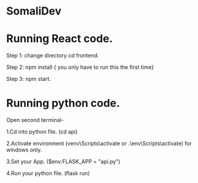 # SomaliDev

# Running React code.

Step 1: change directory cd frontend. 

Step 2: npm install { you only have to run this the first time} 

Step 3: npm start.

# Running python code.

Open second terminal-

1.Cd into python file. (cd api)

2.Activate environment (venv\Scripts\activate or .\env\Scripts\activate) for windows only.

3.Set your App. ($env:FLASK_APP = "api.py")

4.Run your python file. (flask run)

